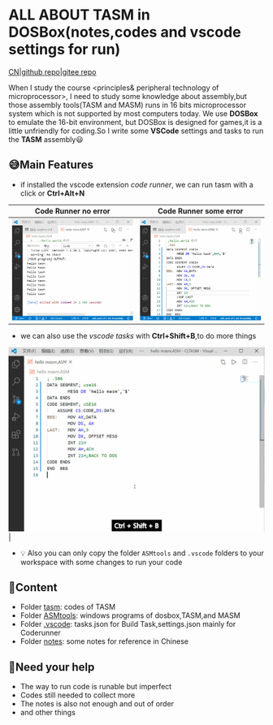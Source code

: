 # ALL ABOUT TASM in DOSBox(notes,codes and vscode settings for run)

[CN](readme.md)|[github repo](https://github.com/xsrolau-liu/cltasm)|[gitee repo](https://gitee.com/chenliucx/CLTASM)

When I study the course <principles& peripheral technology of microprocessor>, I need to study some knowledge about assembly,but those assembly tools(TASM and MASM) runs in 16 bits microprocessor system which is not supported by most computers today. We use **DOSBox** to emulate the 16-bit environment, but DOSBox is designed for games,it is a little unfriendly for coding.So I write some **VSCode** settings and tasks to run the **TASM** assembly:smiley:

## :sweat_smile:Main Features

- if installed the vscode extension *code runner*, we can run tasm with a click or **Ctrl+Alt+N**

|Code Runner no error|Code Runner some error|
|---|---|
|![coderunner_OutputTheResult](pics/CodeRunnerView.gif)|![coderunner_OutputTheErrMsg](pics/CodeRunnerErrView.gif)|

- we can also use the *vscode tasks* with **Ctrl+Shift+B**,to do more things

![vscode tasks](pics/tasksView.gif)|

- :bulb: Also you can only copy the folder `ASMtools` and `.vscode` folders to your workspace with some changes to run your code

## :file_folder:Content

- Folder [tasm](tasm):   codes of TASM
- Folder [ASMtools](ASMtools):   windows programs of dosbox,TASM,and MASM
- Folder [.vscode](.vscode): tasks.json for Build Task,settings.json mainly for Coderunner
- Folder [notes](notes): some notes for reference in Chinese

## :raising_hand:Need your help

- The way to run code is runable but imperfect
- Codes still needed to collect more
- The notes is also not enough and out of order
- and other things
